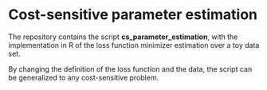# Cost-sensitive parameter estimation

The repository contains the script **cs_parameter_estimation**, with the implementation in R of the loss function minimizer estimation over a toy data set. 

By changing the definition of the loss function and the data, the script can be generalized to any cost-sensitive problem.
